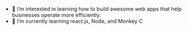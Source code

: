 - 👀 I’m interested in learning how to build awesome web apps that help businesses operate more efficiently. 
- 🌱 I’m currently learning react.js, Node, and Monkey C


<!---
anthonysaoud/anthonysaoud is a ✨ special ✨ repository because its `README.md` (this file) appears on your GitHub profile.
You can click the Preview link to take a look at your changes.
--->
